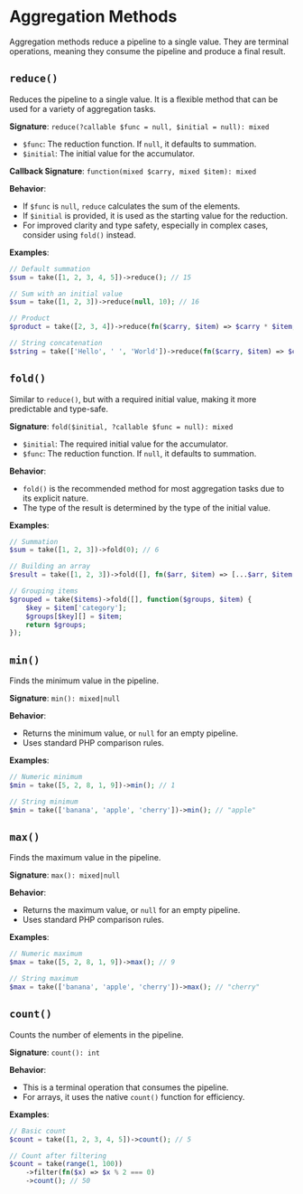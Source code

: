 # Aggregation Methods

Aggregation methods reduce a pipeline to a single value. They are terminal operations, meaning they consume the pipeline and produce a final result.

## `reduce()`

Reduces the pipeline to a single value. It is a flexible method that can be used for a variety of aggregation tasks.

**Signature**: `reduce(?callable $func = null, $initial = null): mixed`

-   `$func`: The reduction function. If `null`, it defaults to summation.
-   `$initial`: The initial value for the accumulator.

**Callback Signature**: `function(mixed $carry, mixed $item): mixed`

**Behavior**:

-   If `$func` is `null`, `reduce` calculates the sum of the elements.
-   If `$initial` is provided, it is used as the starting value for the reduction.
-   For improved clarity and type safety, especially in complex cases, consider using `fold()` instead.

**Examples**:

```php
// Default summation
$sum = take([1, 2, 3, 4, 5])->reduce(); // 15

// Sum with an initial value
$sum = take([1, 2, 3])->reduce(null, 10); // 16

// Product
$product = take([2, 3, 4])->reduce(fn($carry, $item) => $carry * $item, 1); // 24

// String concatenation
$string = take(['Hello', ' ', 'World'])->reduce(fn($carry, $item) => $carry . $item, ''); // "Hello World"
```

## `fold()`

Similar to `reduce()`, but with a required initial value, making it more predictable and type-safe.

**Signature**: `fold($initial, ?callable $func = null): mixed`

-   `$initial`: The required initial value for the accumulator.
-   `$func`: The reduction function. If `null`, it defaults to summation.

**Behavior**:

-   `fold()` is the recommended method for most aggregation tasks due to its explicit nature.
-   The type of the result is determined by the type of the initial value.

**Examples**:

```php
// Summation
$sum = take([1, 2, 3])->fold(0); // 6

// Building an array
$result = take([1, 2, 3])->fold([], fn($arr, $item) => [...$arr, $item * 2]); // [2, 4, 6]

// Grouping items
$grouped = take($items)->fold([], function($groups, $item) {
    $key = $item['category'];
    $groups[$key][] = $item;
    return $groups;
});
```

## `min()`

Finds the minimum value in the pipeline.

**Signature**: `min(): mixed|null`

**Behavior**:

-   Returns the minimum value, or `null` for an empty pipeline.
-   Uses standard PHP comparison rules.

**Examples**:

```php
// Numeric minimum
$min = take([5, 2, 8, 1, 9])->min(); // 1

// String minimum
$min = take(['banana', 'apple', 'cherry'])->min(); // "apple"
```

## `max()`

Finds the maximum value in the pipeline.

**Signature**: `max(): mixed|null`

**Behavior**:

-   Returns the maximum value, or `null` for an empty pipeline.
-   Uses standard PHP comparison rules.

**Examples**:

```php
// Numeric maximum
$max = take([5, 2, 8, 1, 9])->max(); // 9

// String maximum
$max = take(['banana', 'apple', 'cherry'])->max(); // "cherry"
```

## `count()`

Counts the number of elements in the pipeline.

**Signature**: `count(): int`

**Behavior**:

-   This is a terminal operation that consumes the pipeline.
-   For arrays, it uses the native `count()` function for efficiency.

**Examples**:

```php
// Basic count
$count = take([1, 2, 3, 4, 5])->count(); // 5

// Count after filtering
$count = take(range(1, 100))
    ->filter(fn($x) => $x % 2 === 0)
    ->count(); // 50
```
